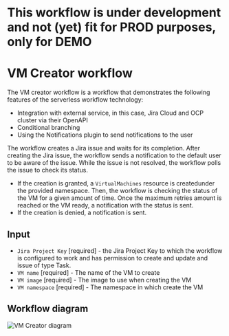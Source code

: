 # This workflow is under development and not (yet) fit for PROD purposes, only for DEMO
# VM Creator workflow
The VM creator workflow is a workflow that demonstrates the following features of the serverless workflow technology:
* Integration with external service, in this case, Jira Cloud and OCP cluster via their OpenAPI 
* Conditional branching
* Using the Notifications plugin to send notifications to the user

The workflow creates a Jira issue and waits for its completion.
After creating the Jira issue, the workflow sends a notification to the default user to be aware of the issue.
While the issue is not resolved, the workflow polls the issue to check its status.
* If the creation is granted, a `VirtualMachines` resource is createdunder the provided namespace.
Then, the workflow is checking the status of the VM for a given amount of time. Once the maximum retries amount is reached or the VM ready, a notification with the status is sent.
* If the creation is denied, a notification is sent.

## Input
- `Jira Project Key` [required] - the Jira Project Key to which the workflow is configured to work and has permission to create and update and issue of type Task.
- `VM name` [required] - The name of the VM to create
- `VM image` [required] - The image to use when creating the VM
- `VM namespace` [required] - The namespace in which create the VM

## Workflow diagram
![VM Creator diagram](https://github.com/parodos-dev/serverless-workflow/blob/main/vm-creator/vm-creator.svg?raw=true)
